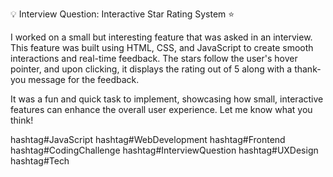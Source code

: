 💡 Interview Question: Interactive Star Rating System ⭐

I worked on a small but interesting feature that was asked in an interview. This feature was built using HTML, CSS, and JavaScript to create smooth interactions and real-time feedback. The stars follow the user's hover pointer, and upon clicking, it displays the rating out of 5 along with a thank-you message for the feedback.

It was a fun and quick task to implement, showcasing how small, interactive features can enhance the overall user experience.
Let me know what you think!

hashtag#JavaScript hashtag#WebDevelopment hashtag#Frontend hashtag#CodingChallenge hashtag#InterviewQuestion hashtag#UXDesign hashtag#Tech
